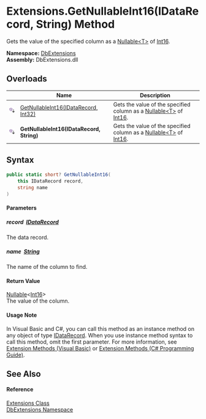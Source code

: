 Extensions.GetNullableInt16(IDataRecord, String) Method
=======================================================
Gets the value of the specified column as a [Nullable&lt;T>][1] of [Int16][2].
  
**Namespace:** [DbExtensions][3]  
**Assembly:** DbExtensions.dll

Overloads
---------

|                            | Name                                      | Description                                                                    |
| -------------------------- | ----------------------------------------- | ------------------------------------------------------------------------------ |
| ![Public Extension Method] | [GetNullableInt16(IDataRecord, Int32)][4] | Gets the value of the specified column as a [Nullable&lt;T>][1] of [Int16][2]. |
| ![Public Extension Method] | **GetNullableInt16(IDataRecord, String)** | Gets the value of the specified column as a [Nullable&lt;T>][1] of [Int16][2]. |


Syntax
------

```csharp
public static short? GetNullableInt16(
	this IDataRecord record,
	string name
)
```

#### Parameters

##### *record*  [IDataRecord][5]
The data record.

##### *name*  [String][6]
The name of the column to find.

#### Return Value
[Nullable][1]&lt;[Int16][2]>  
The value of the column.
#### Usage Note
In Visual Basic and C#, you can call this method as an instance method on any object of type [IDataRecord][5]. When you use instance method syntax to call this method, omit the first parameter. For more information, see [Extension Methods (Visual Basic)][7] or [Extension Methods (C# Programming Guide)][8].

See Also
--------

#### Reference
[Extensions Class][9]  
[DbExtensions Namespace][3]  

[1]: https://learn.microsoft.com/dotnet/api/system.nullable-1
[2]: https://learn.microsoft.com/dotnet/api/system.int16
[3]: ../README.md
[4]: GetNullableInt16.md
[5]: https://learn.microsoft.com/dotnet/api/system.data.idatarecord
[6]: https://learn.microsoft.com/dotnet/api/system.string
[7]: https://docs.microsoft.com/dotnet/visual-basic/programming-guide/language-features/procedures/extension-methods
[8]: https://docs.microsoft.com/dotnet/csharp/programming-guide/classes-and-structs/extension-methods
[9]: README.md
[Public Extension Method]: ../../icons/pubextension.svg "Public Extension Method"